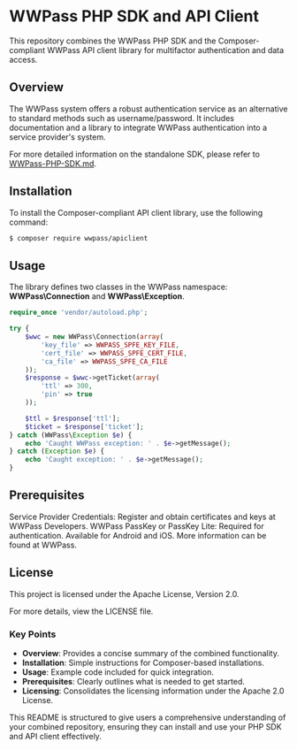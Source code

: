 # WWPass PHP SDK and API Client

This repository combines the WWPass PHP SDK and the Composer-compliant WWPass API client library for multifactor authentication and data access.

## Overview

The WWPass system offers a robust authentication service as an alternative to standard methods such as username/password. It includes documentation and a library to integrate WWPass authentication into a service provider's system.

For more detailed information on the standalone SDK, please refer to [WWPass-PHP-SDK.md](WWPass-PHP-SDK.md).

## Installation

To install the Composer-compliant API client library, use the following command:

```bash
$ composer require wwpass/apiclient
```

## Usage

The library defines two classes in the WWPass namespace: **WWPass\Connection** and **WWPass\Exception**.

```php
require_once 'vendor/autoload.php';

try {
    $wwc = new WWPass\Connection(array(
        'key_file' => WWPASS_SPFE_KEY_FILE,
        'cert_file' => WWPASS_SPFE_CERT_FILE,
        'ca_file' => WWPASS_SPFE_CA_FILE
    ));
    $response = $wwc->getTicket(array(
        'ttl' => 300,
        'pin' => true
    ));

    $ttl = $response['ttl'];
    $ticket = $response['ticket'];
} catch (WWPass\Exception $e) {
    echo 'Caught WWPass exception: ' . $e->getMessage();
} catch (Exception $e) {
    echo 'Caught exception: ' . $e->getMessage();
}
```

## Prerequisites

Service Provider Credentials: Register and obtain certificates and keys at WWPass Developers.
WWPass PassKey or PassKey Lite: Required for authentication. Available for Android and iOS. More information can be found at WWPass.

## License
This project is licensed under the Apache License, Version 2.0.

For more details, view the LICENSE file.


### Key Points

- **Overview**: Provides a concise summary of the combined functionality.
- **Installation**: Simple instructions for Composer-based installations.
- **Usage**: Example code included for quick integration.
- **Prerequisites**: Clearly outlines what is needed to get started.
- **Licensing**: Consolidates the licensing information under the Apache 2.0 License.

This README is structured to give users a comprehensive understanding of your combined repository, ensuring they can install and use your PHP SDK and API client effectively.

